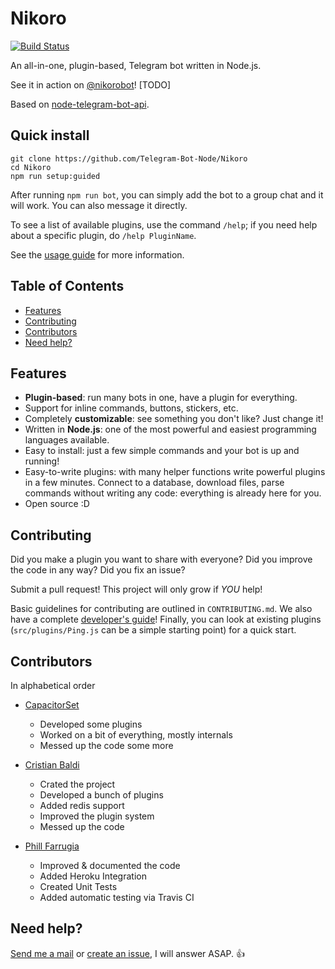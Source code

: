 # Nikoro

[![Build Status](https://travis-ci.org/Telegram-Bot-Node/Nikoro.svg?branch=es6)](https://travis-ci.org/Telegram-Bot-Node/Nikoro)

An all-in-one, plugin-based, Telegram bot written in Node.js. 

See it in action on [@nikorobot](https://telegram.me/nikorobot)! [TODO]

Based on [node-telegram-bot-api](https://github.com/yagop/node-telegram-bot-api).

## Quick install

```
git clone https://github.com/Telegram-Bot-Node/Nikoro
cd Nikoro
npm run setup:guided
```

After running `npm run bot`, you can simply add the bot to a group chat and it will work. You can also message it directly.

To see a list of available plugins, use the command `/help`; if you need help about a specific plugin, do `/help PluginName`.

See the [usage guide](http://telegram-bot-node.github.io/Nikoro/dist/user.html) for more information.

## Table of Contents

- [Features](#features)
- [Contributing](#contributing)
- [Contributors](#contributors)
- [Need help?](#need-help)

## Features
  
* **Plugin-based**: run many bots in one, have a plugin for everything.
* Support for inline commands, buttons, stickers, etc.
* Completely **customizable**: see something you don't like? Just change it!
* Written in **Node.js**: one of the most powerful and easiest programming languages available.
* Easy to install: just a few simple commands and your bot is up and running!
* Easy-to-write plugins: with many helper functions write powerful plugins in a few minutes. Connect to a database, download files, parse commands without writing any code: everything is already here for you.
* Open source :D

## Contributing

Did you make a plugin you want to share with everyone? Did you improve the code in any way? Did you fix an issue?

Submit a pull request! This project will only grow if *YOU* help!

Basic guidelines for contributing are outlined in `CONTRIBUTING.md`. We also have a complete [developer's guide](http://telegram-bot-node.github.io/Nikoro/dist/developer.html)! Finally, you can look at existing plugins (`src/plugins/Ping.js` can be a simple starting point) for a quick start.

## Contributors
In alphabetical order

* [CapacitorSet](https://github.com/CapacitorSet/)
    * Developed some plugins
    * Worked on a bit of everything, mostly internals
    * Messed up the code some more

* [Cristian Baldi](https://github.com/crisbal/)
    * Crated the project
    * Developed a bunch of plugins
    * Added redis support
    * Improved the plugin system
    * Messed up the code
    
* [Phill Farrugia](https://github.com/phillfarrugia/)
    * Improved & documented the code
    * Added Heroku Integration
    * Created Unit Tests
    * Added automatic testing via Travis CI 
    
## Need help?
[Send me a mail](bld.cris.96@gmail.com) or [create an issue](https://github.com/Telegram-Bot-Node/Nikoro/issues/new), I will answer ASAP. :+1:
